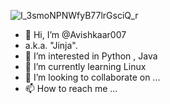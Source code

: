 ![I_3smoNPNWfyB77lrGsciQ_r](https://user-images.githubusercontent.com/63647102/186731604-99abe1c2-98c4-4c89-9b50-473593079815.jpg)
- 👋 Hi, I’m @Avishkaar007
- a.k.a. "Jinja".
- 👀 I’m interested in Python , Java 
- 🌱 I’m currently learning Linux
- 💞️ I’m looking to collaborate on ...
- 📫 How to reach me ...

<!---
Avishkaar007/Avishkaar007 is a ✨ special ✨ repository because its `README.md` (this file) appears on your GitHub profile.
You can click the Preview link to take a look at your changes.
--->
